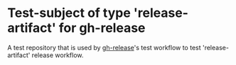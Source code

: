# Test-subject of type 'release-artifact' for gh-release

A test repository that is used by [gh-release](https://github.com/kattecon/gh-release)'s test workflow to test 'release-artifact' release workflow.
